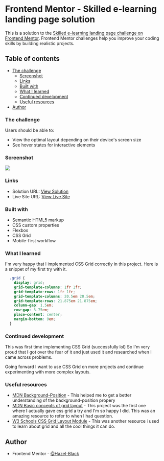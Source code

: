 # Frontend Mentor - Skilled e-learning landing page solution

This is a solution to the [Skilled e-learning landing page challenge on Frontend Mentor](https://www.frontendmentor.io/challenges/skilled-elearning-landing-page-S1ObDrZ8q). Frontend Mentor challenges help you improve your coding skills by building realistic projects.

## Table of contents

- [The challenge](#the-challenge)
  - [Screenshot](#screenshot)
  - [Links](#links)
  - [Built with](#built-with)
  - [What I learned](#what-i-learned)
  - [Continued development](#continued-development)
  - [Useful resources](#useful-resources)
- [Author](#author)




### The challenge

Users should be able to:

- View the optimal layout depending on their device's screen size
- See hover states for interactive elements

### Screenshot

![](.//starter-code/assets/Screenshot%202024-10-04%20at%202.26.33%E2%80%AFPM.png)


### Links

- Solution URL: [View Solution](https://www.frontendmentor.io/solutions/responsive-landing-page-w-css-grid-flexbox-mobile-first-0gyFvre5rM)
- Live Site URL: [View Live Site](https://hazel-black.github.io/skilled-elearning-landing-page/)


### Built with

- Semantic HTML5 markup
- CSS custom properties
- Flexbox
- CSS Grid
- Mobile-first workflow


### What I learned
I'm very happy that I implemented CSS Grid correctly in this project. Here is a snippet of my first try with it. 

```css
  .grid {
    display: grid;
    grid-template-columns: 1fr 1fr;
    grid-template-rows: 1fr 1fr;
    grid-template-columns: 20.5em 20.5em;
    grid-template-rows: 21.875em 21.875em;
    column-gap: 1.5em;
    row-gap: 3.75em;
    place-content: center;
    margin-bottom: 9em;
  }
```


### Continued development

This was first time implementing CSS Grid (successfully lol) So I'm very proud that I got over the fear of it and just used it and researched when I came across problems.  
 
Going forward I want to use CSS Grid on more projects and continue experimenting with more complex layouts.


### Useful resources

- [MDN Background-Position](https://developer.mozilla.org/en-US/docs/Web/CSS/background-position) - This helped me to get a better understanding of the background-position propery 
- [MDN Basic concepts of grid layout](https://developer.mozilla.org/en-US/docs/Web/CSS/CSS_grid_layout/Basic_concepts_of_grid_layout) - This project was the first one where I actually gave css grid a try and I'm so happy I did. This was an amazing resource to refer to when I had question.
- [W3 Schools CSS Grid Layout Module](https://www.w3schools.com/CSS/css_grid.asp) - This was another resource i used to learn about grid and all the cool things it can do. 

## Author

- Frontend Mentor - [@Hazel-Black](https://www.frontendmentor.io/profile/Hazel-Black)

